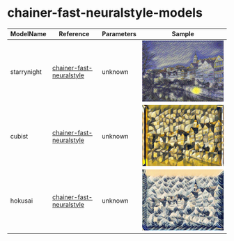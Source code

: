 # chainer-fast-neuralstyle-models

ModelName | Reference | Parameters | Sample
--- | --- | --- | ---
starrynight | [chainer-fast-neuralstyle](https://github.com/yusuketomoto/chainer-fast-neuralstyle) | unknown | ![starrynight](images/starrynight.jpg)
cubist | [chainer-fast-neuralstyle](https://github.com/genekogan/CubistMirror/) | unknown |![cubist](images/cubist.jpg?raw=true)
hokusai | [chainer-fast-neuralstyle](https://github.com/genekogan/CubistMirror/) | unknown | ![hokusai](images/hokusai.jpg?raw=true)
